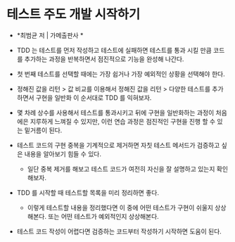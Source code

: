 # 테스트 주도 개발 시작하기

- *최범균 저 | 가메출판사 *

- TDD 는 테스트를 먼저 작성하고 테스트에 실패하면 테스트를 통과 시킬 만큼 코드를 추가하는 과정을 반복하면서 점진적으로 기능을 완성해 나간다.
- 첫 번째 테스트를 선택할 때에는 가장 쉽거나 가장 예외적인 상황을 선택해야 한다.
- 정해진 값을 리턴 > 값 비교를 이용해서 정해진 값을 리턴 > 다양한 테스트를 추가하면서 구현을 일반화 이 순서대로 TDD 를 익혀보자.
- 몇 차례 상수를 사용해서 테스트를 통과시키고 뒤에 구현을 일반화하는 과정이 처음에은 지루하게 느껴질 수 있지만, 이런 연습 과정은 점진적인 구현을 진행 할 수 있는 밑거름이 된다.
- 테스트 코드의 구현 중복을 기계적으로 제거하면 자칫 테스트 메서드가 검증하고 싶은 내용을 알아보기 힘들 수 있다.
  - 일단 중복 제거를 해보고 테스트 코드가 여전히 자신을 잘 설명하고 있는지 확인해보자.
- TDD 를 시작할 때 테스트할 목록을 미리 정리하면 좋다. 
  - 이렇게 테스트할 내용을 정리했다면 이 중에 어떤 테스트가 구현이 쉬울지 상상해본다. 또는 어떤 테스트가 예외적인지 상상해본다.
- 테스트 코드 작성이 어렵다면 검증하는 코드부터 작성하기 시작하면 도움이 된다.